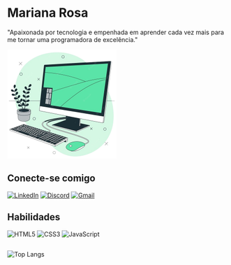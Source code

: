 # Mariana Rosa

"Apaixonada por tecnologia e empenhada em aprender cada vez mais para me tornar uma programadora de excelência." 

<img alt="Developer vector created by storyset - www.freepick.com" src="https://raw.githubusercontent.com/marianaarosa/marianaarosa.github.io/main/img/logoPC.png" width="250">


## Conecte-se comigo
[![LinkedIn](https://img.shields.io/badge/LinkedIn-000?style=for-the-badge&logo=linkedin&logoColor=81dea0)](https://www.linkedin.com/in/marianaarosadesouza/)
[![Discord](https://img.shields.io/badge/Discord-000?style=for-the-badge&logo=discord&logoColor=81dea0)](https://www.discord.com/in/marianaarosa./)
[![Gmail](https://img.shields.io/badge/Gmail-000?style=for-the-badge&logo=gmail&logoColor=81dea0)](mailto:marianaarosads@gmail.com)

## Habilidades
![HTML5](https://img.shields.io/badge/HTML5-000?style=for-the-badge&logo=html5&logoColor=81dea0)
![CSS3](https://img.shields.io/badge/CSS3-000?style=for-the-badge&logo=css3&logoColor=81dea0)
![JavaScript](https://img.shields.io/badge/JavaScript-000?style=for-the-badge&logo=javascript&logoColor=81dea0)

##
![Top Langs](https://github-readme-stats-git-masterrstaa-rickstaa.vercel.app/api/top-langs/?username=marianaarosa&layout=compact&bg_color=000&border_color=81dea0&title_color=81dea0&text_color=FFF)